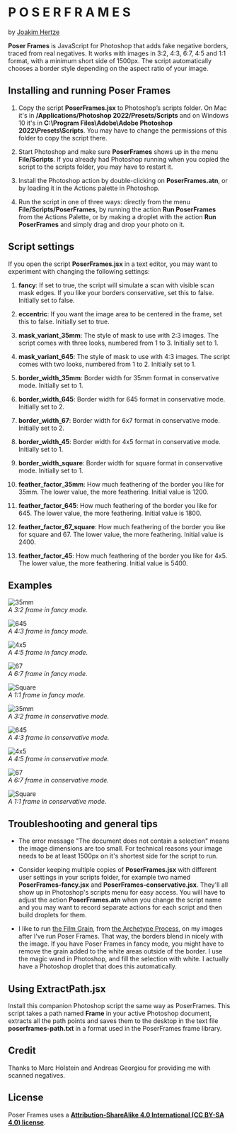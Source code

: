 P O S E R  F R A M E S
======================

by [Joakim Hertze](https://www.hertze.se)

**Poser Frames** is JavaScript for Photoshop that adds fake negative borders, traced from real negatives. It works with images in 3:2, 4:3, 6:7, 4:5 and 1:1 format, with a minimum short side of 1500px. The script automatically chooses a border style depending on the aspect ratio of your image.


Installing and running Poser Frames
------------------------------------------------------------

1. Copy the script **PoserFrames.jsx** to Photoshop’s scripts folder. On Mac it's in **/Applications/Photoshop 2022/Presets/Scripts** and on Windows 10 it's in **C:\Program Files\Adobe\Adobe Photoshop 2022\Presets\Scripts**. You may have to change the permissions of this folder to copy the script there.

3. Start Photoshop and make sure **PoserFrames** shows up in the menu **File/Scripts**. If you already had Photoshop running when you copied the script to the scripts folder, you may have to restart it.

3. Install the Photoshop action by double-clicking on **PoserFrames.atn**, or by loading it in the Actions palette in Photoshop.

4. Run the script in one of three ways: directly from the menu **File/Scripts/PoserFrames**, by running the action **Run PoserFrames** from the Actions Palette, or by making a droplet with the action **Run PoserFrames** and simply drag and drop your photo on it.


Script settings
---------------

If you open the script **PoserFrames.jsx** in a text editor, you may want to experiment with changing the following settings:

1. **fancy**: If set to true, the script will simulate a scan with visible scan mask edges. If you like your borders conservative, set this to false. Initially set to false.

2. **eccentric**: If you want the image area to be centered in the frame, set this to false. Initially set to true.

3. **mask_variant_35mm**: The style of mask to use with 2:3 images. The script comes with three looks, numbered from 1 to 3. Initially set to 1.

4. **mask_variant_645**: The style of mask to use with 4:3 images. The script comes with two looks, numbered from 1 to 2. Initially set to 1.

5. **border_width_35mm**: Border width for 35mm format in conservative mode. Initially set to 1.

6. **border_width_645**: Border width for 645 format in conservative mode. Initially set to 2.

7. **border_width_67**: Border width for 6x7 format in conservative mode. Initially set to 2.

8. **border_width_45**: Border width for 4x5 format in conservative mode. Initially set to 1.

9. **border_width_square**: Border width for square format in conservative mode. Initially set to 1.

10. **feather_factor_35mm**: How much feathering of the border you like for 35mm. The lower value, the more feathering. Initial value is 1200.

11. **feather_factor_645**: How much feathering of the border you like for 645. The lower value, the more feathering. Initial value is 1800.

12. **feather_factor_67_square**: How much feathering of the border you like for square and 67. The lower value, the more feathering. Initial value is 2400.

13. **feather_factor_45**: How much feathering of the border you like for 4x5. The lower value, the more feathering. Initial value is 5400. 


Examples
--------

![35mm](/examples/35mm_fancy.jpg) <br>
*A 3:2 frame in fancy mode.*

![645](/examples/645_fancy.jpg) <br>
*A 4:3 frame in fancy mode.*

![4x5](/examples/45_fancy.jpg) <br>
*A 4:5 frame in fancy mode.*

![67](/examples/67_fancy.jpg) <br>
*A 6:7 frame in fancy mode.*

![Square](/examples/square_fancy.jpg) <br>
*A 1:1 frame in fancy mode.*

![35mm](/examples/35mm.jpg) <br>
*A 3:2 frame in conservative mode.*

![645](/examples/645.jpg) <br>
*A 4:3 frame in conservative mode.*

![4x5](/examples/45.jpg) <br>
*A 4:5 frame in conservative mode.*

![67](/examples/67.jpg) <br>
*A 6:7 frame in conservative mode.*

![Square](/examples/square.jpg) <br>
*A 1:1 frame in conservative mode.*


Troubleshooting and general tips
--------------------------------

- The error message "The document does not contain a selection" means the image dimensions are too small. For technical reasons your image needs to be at least 1500px on it's shortest side for the script to run.

- Consider keeping multiple copies of **PoserFrames.jsx** with different user settings in your scripts folder, for example two named **PoserFrames-fancy.jsx** and **PoserFrames-conservative.jsx**. They'll all show up in Photoshop's scripts menu for easy access. You will have to adjust the action **PoserFrames.atn** when you change the script name and you may want to record separate actions for each script and then  build droplets for them.

- I like to run [the Film Grain](https://thearchetypeprocess.com/collections/adobe-photoshop-actions/products/the-film-grain), from [the Archetype Process](https://thearchetypeprocess.com), on my images after I've run Poser Frames. That way, the borders blend in nicely with the image. If you have Poser Frames in fancy mode, you might have to remove the grain added to the white areas outside of the border. I use the magic wand in Photoshop, and fill the selection with white. I actually have a Photoshop droplet that does this automatically.


Using ExtractPath.jsx
---------------------

Install this companion Photoshop script the same way as PoserFrames. This script takes a path named **Frame** in your active Photoshop document, extracts all the path points and saves them to the desktop in the text file **poserframes-path.txt** in a format used in the PoserFrames frame library.



Credit
------

Thanks to Marc Holstein and Andreas Georgiou for providing me with scanned negatives.


License
-------

Poser Frames uses a [**Attribution-ShareAlike 4.0 International (CC BY-SA 4.0) license**](https://creativecommons.org/licenses/by-sa/4.0/).